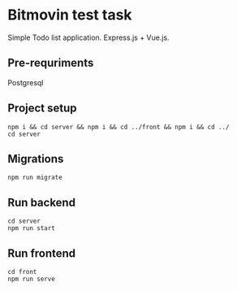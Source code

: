 # Bitmovin test task

Simple Todo list application. Express.js + Vue.js.

## Pre-requriments

Postgresql

## Project setup

```
npm i && cd server && npm i && cd ../front && npm i && cd ../
cd server
```

## Migrations
```
npm run migrate
```

## Run backend

```
cd server
npm run start
```

## Run frontend

```
cd front
npm run serve
```
